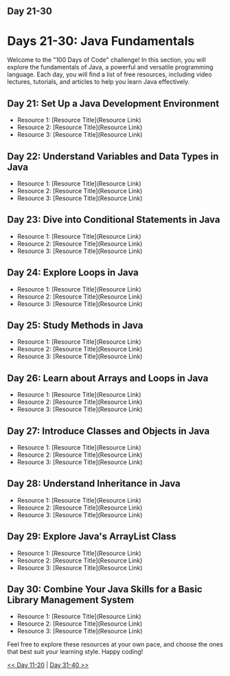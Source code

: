 
## Day 21-30

# Days 21-30: Java Fundamentals

Welcome to the "100 Days of Code" challenge! In this section, you will explore the fundamentals of Java, a powerful and versatile programming language. Each day, you will find a list of free resources, including video lectures, tutorials, and articles to help you learn Java effectively.

## Day 21: Set Up a Java Development Environment

- Resource 1: [Resource Title](Resource Link)
- Resource 2: [Resource Title](Resource Link)
- Resource 3: [Resource Title](Resource Link)

## Day 22: Understand Variables and Data Types in Java

- Resource 1: [Resource Title](Resource Link)
- Resource 2: [Resource Title](Resource Link)
- Resource 3: [Resource Title](Resource Link)

## Day 23: Dive into Conditional Statements in Java

- Resource 1: [Resource Title](Resource Link)
- Resource 2: [Resource Title](Resource Link)
- Resource 3: [Resource Title](Resource Link)

## Day 24: Explore Loops in Java

- Resource 1: [Resource Title](Resource Link)
- Resource 2: [Resource Title](Resource Link)
- Resource 3: [Resource Title](Resource Link)

## Day 25: Study Methods in Java

- Resource 1: [Resource Title](Resource Link)
- Resource 2: [Resource Title](Resource Link)
- Resource 3: [Resource Title](Resource Link)

## Day 26: Learn about Arrays and Loops in Java

- Resource 1: [Resource Title](Resource Link)
- Resource 2: [Resource Title](Resource Link)
- Resource 3: [Resource Title](Resource Link)

## Day 27: Introduce Classes and Objects in Java

- Resource 1: [Resource Title](Resource Link)
- Resource 2: [Resource Title](Resource Link)
- Resource 3: [Resource Title](Resource Link)

## Day 28: Understand Inheritance in Java

- Resource 1: [Resource Title](Resource Link)
- Resource 2: [Resource Title](Resource Link)
- Resource 3: [Resource Title](Resource Link)

## Day 29: Explore Java's ArrayList Class

- Resource 1: [Resource Title](Resource Link)
- Resource 2: [Resource Title](Resource Link)
- Resource 3: [Resource Title](Resource Link)

## Day 30: Combine Your Java Skills for a Basic Library Management System

- Resource 1: [Resource Title](Resource Link)
- Resource 2: [Resource Title](Resource Link)
- Resource 3: [Resource Title](Resource Link)

Feel free to explore these resources at your own pace, and choose the ones that best suit your learning style. Happy coding!

[<< Day 11-20](../Day_11-20/Day_11-20.md) | [Day 31-40 >>](../Day_31-40/Day_31-40.md)